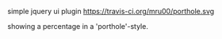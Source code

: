 simple jquery ui plugin  https://travis-ci.org/mru00/porthole.svg

showing a percentage in a 'porthole'-style.

